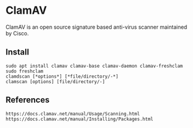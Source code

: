 ClamAV 
=====

ClamAV is an open source signature based anti-virus scanner maintained by Cisco.     

Install
--------

    sudo apt install clamav clamav-base clamav-daemon clamav-freshclam
    sudo freshclam
    clamdscan [*options*] [*file/directory/-*]
    clamscan [options] [file/directory/-]


References
----------

    https://docs.clamav.net/manual/Usage/Scanning.html
    https://docs.clamav.net/manual/Installing/Packages.html
